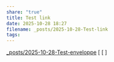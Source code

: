 ```yaml
---
share: "true"
title: Test link
date: 2025-10-28 18:27
filename: _posts/2025-10-28-Test-link
tags:
---
```

[_posts/2025-10-28-Test-enveloppe](./2025-10-28-Test-enveloppe.md) [ [  ]